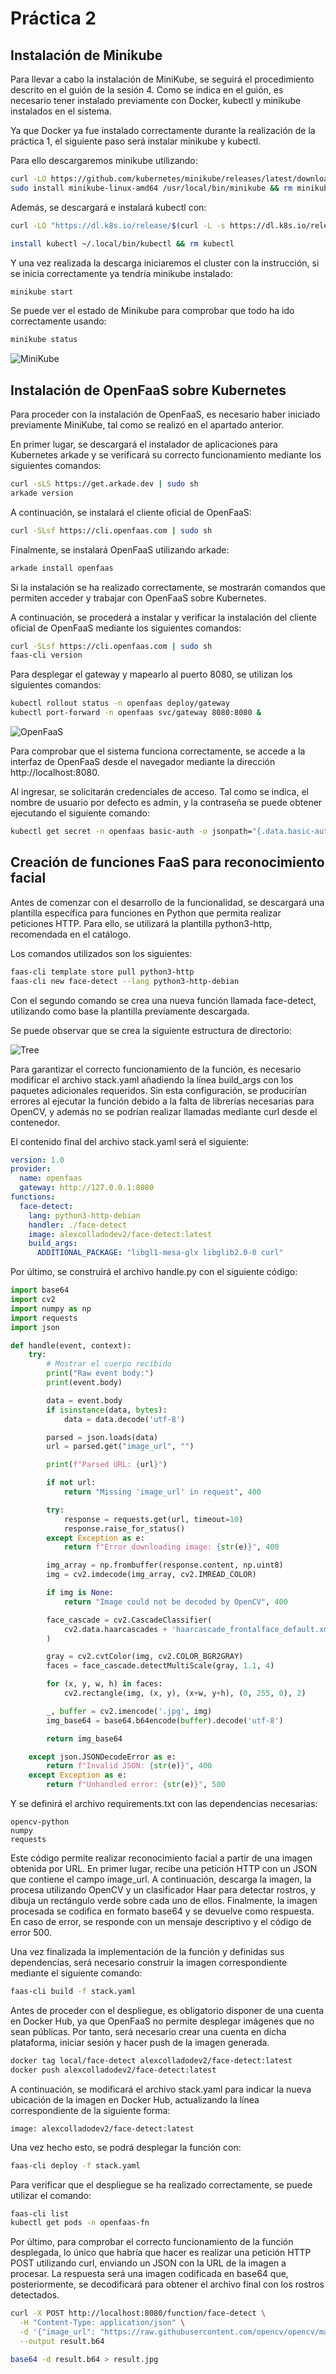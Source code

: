 # Práctica 2

## Instalación de Minikube

Para llevar a cabo la instalación de MiniKube, se seguirá el procedimiento descrito en el guión de la sesión 4. Como se indica en el guión, es necesario tener instalado previamente con Docker, kubectl y minikube instalados en el sistema.

Ya que Docker ya fue instalado correctamente durante la realización de la práctica 1, el siguiente paso será instalar minikube y kubectl.

Para ello descargaremos minikube utilizando:

``` bash
curl -LO https://github.com/kubernetes/minikube/releases/latest/download/minikube-linux-amd64
sudo install minikube-linux-amd64 /usr/local/bin/minikube && rm minikube-linux-amd64
```

Además, se descargará e instalará kubectl con:
``` bash
curl -LO "https://dl.k8s.io/release/$(curl -L -s https://dl.k8s.io/release/stable.txt)/bin/linux/amd64/kubectl"

install kubectl ~/.local/bin/kubectl && rm kubectl
```

Y una vez realizada la descarga iniciaremos el cluster con la instrucción, si se inicia correctamente ya tendría minikube instalado:

``` bash
minikube start
```

Se puede ver el estado de Minikube para comprobar que todo ha ido correctamente usando:

``` bash
minikube status
```

![MiniKube](Capturas/Minikube_status.png)

## Instalación de OpenFaaS sobre Kubernetes

Para proceder con la instalación de OpenFaaS, es necesario haber iniciado previamente MiniKube, tal como se realizó en el apartado anterior.

En primer lugar, se descargará el instalador de aplicaciones para Kubernetes arkade y se verificará su correcto funcionamiento mediante los siguientes comandos:

``` bash
curl -sLS https://get.arkade.dev | sudo sh
arkade version
```

A continuación, se instalará el cliente oficial de OpenFaaS:

``` bash
curl -SLsf https://cli.openfaas.com | sudo sh
```

Finalmente, se instalará OpenFaaS utilizando arkade:

``` bash
arkade install openfaas
```

Si la instalación se ha realizado correctamente, se mostrarán comandos que permiten acceder y trabajar con OpenFaaS sobre Kubernetes.

A continuación, se procederá a instalar y verificar la instalación del cliente oficial de OpenFaaS mediante los siguientes comandos:

``` bash
curl -SLsf https://cli.openfaas.com | sudo sh
faas-cli version
```

Para desplegar el gateway y mapearlo al puerto 8080, se utilizan los siguientes comandos:

``` bash
kubectl rollout status -n openfaas deploy/gateway
kubectl port-forward -n openfaas svc/gateway 8080:8080 &
```

![OpenFaaS](Capturas/RedireccionPuerto.png)

Para comprobar que el sistema funciona correctamente, se accede a la interfaz de OpenFaaS desde el navegador mediante la dirección http://localhost:8080.

Al ingresar, se solicitarán credenciales de acceso. Tal como se indica, el nombre de usuario por defecto es admin, y la contraseña se puede obtener ejecutando el siguiente comando:

``` bash
kubectl get secret -n openfaas basic-auth -o jsonpath="{.data.basic-auth-password}" | base64 --decode; echo
```

## Creación de funciones FaaS para reconocimiento facial

Antes de comenzar con el desarrollo de la funcionalidad, se descargará una plantilla específica para funciones en Python que permita realizar peticiones HTTP. Para ello, se utilizará la plantilla python3-http, recomendada en el catálogo.

Los comandos utilizados son los siguientes:

``` bash
faas-cli template store pull python3-http
faas-cli new face-detect --lang python3-http-debian
```

Con el segundo comando se crea una nueva función llamada face-detect, utilizando como base la plantilla previamente descargada.

Se puede observar que se crea la siguiente estructura de directorio:

![Tree](Capturas/face-detect%20tree.png)

Para garantizar el correcto funcionamiento de la función, es necesario modificar el archivo stack.yaml añadiendo la línea build_args con los paquetes adicionales requeridos. Sin esta configuración, se producirían errores al ejecutar la función debido a la falta de librerías necesarias para OpenCV, y además no se podrían realizar llamadas mediante curl desde el contenedor.

El contenido final del archivo stack.yaml será el siguiente:

``` yaml
version: 1.0
provider:
  name: openfaas
  gateway: http://127.0.0.1:8080
functions:
  face-detect:
    lang: python3-http-debian
    handler: ./face-detect
    image: alexcolladodev2/face-detect:latest
    build_args:
      ADDITIONAL_PACKAGE: "libgl1-mesa-glx libglib2.0-0 curl"
```

Por último, se construirá el archivo handle.py con el siguiente código:

``` python
import base64
import cv2
import numpy as np
import requests
import json

def handle(event, context):
    try:
        # Mostrar el cuerpo recibido
        print("Raw event body:")
        print(event.body)

        data = event.body
        if isinstance(data, bytes):
            data = data.decode('utf-8')

        parsed = json.loads(data)
        url = parsed.get("image_url", "")

        print(f"Parsed URL: {url}")

        if not url:
            return "Missing 'image_url' in request", 400

        try:
            response = requests.get(url, timeout=10)
            response.raise_for_status()
        except Exception as e:
            return f"Error downloading image: {str(e)}", 400

        img_array = np.frombuffer(response.content, np.uint8)
        img = cv2.imdecode(img_array, cv2.IMREAD_COLOR)

        if img is None:
            return "Image could not be decoded by OpenCV", 400

        face_cascade = cv2.CascadeClassifier(
            cv2.data.haarcascades + 'haarcascade_frontalface_default.xml'
        )

        gray = cv2.cvtColor(img, cv2.COLOR_BGR2GRAY)
        faces = face_cascade.detectMultiScale(gray, 1.1, 4)

        for (x, y, w, h) in faces:
            cv2.rectangle(img, (x, y), (x+w, y+h), (0, 255, 0), 2)

        _, buffer = cv2.imencode('.jpg', img)
        img_base64 = base64.b64encode(buffer).decode('utf-8')

        return img_base64

    except json.JSONDecodeError as e:
        return f"Invalid JSON: {str(e)}", 400
    except Exception as e:
        return f"Unhandled error: {str(e)}", 500
```

Y se definirá el archivo requirements.txt con las dependencias necesarias:

```
opencv-python
numpy
requests
```

Este código permite realizar reconocimiento facial a partir de una imagen obtenida por URL. En primer lugar, recibe una petición HTTP con un JSON que contiene el campo image_url. A continuación, descarga la imagen, la procesa utilizando OpenCV y un clasificador Haar para detectar rostros, y dibuja un rectángulo verde sobre cada uno de ellos. Finalmente, la imagen procesada se codifica en formato base64 y se devuelve como respuesta. En caso de error, se responde con un mensaje descriptivo y el código de error 500.

Una vez finalizada la implementación de la función y definidas sus dependencias, será necesario construir la imagen correspondiente mediante el siguiente comando:

``` bash
faas-cli build -f stack.yaml
```

Antes de proceder con el despliegue, es obligatorio disponer de una cuenta en Docker Hub, ya que OpenFaaS no permite desplegar imágenes que no sean públicas. Por tanto, será necesario crear una cuenta en dicha plataforma, iniciar sesión y hacer push de la imagen generada.

``` bash
docker tag local/face-detect alexcolladodev2/face-detect:latest
docker push alexcolladodev2/face-detect:latest
```

A continuación, se modificará el archivo stack.yaml para indicar la nueva ubicación de la imagen en Docker Hub, actualizando la línea correspondiente de la siguiente forma:

```
image: alexcolladodev2/face-detect:latest
```

Una vez hecho esto, se podrá desplegar la función con:

``` bash
faas-cli deploy -f stack.yaml
```

Para verificar que el despliegue se ha realizado correctamente, se puede utilizar el comando:

``` bash
faas-cli list
kubectl get pods -n openfaas-fn
```

Por último, para comprobar el correcto funcionamiento de la función desplegada, lo único que habría que hacer es realizar una petición HTTP POST utilizando curl, enviando un JSON con la URL de la imagen a procesar. La respuesta será una imagen codificada en base64 que, posteriormente, se decodificará para obtener el archivo final con los rostros detectados.

``` bash
curl -X POST http://localhost:8080/function/face-detect \
  -H "Content-Type: application/json" \
  -d '{"image_url": "https://raw.githubusercontent.com/opencv/opencv/master/samples/data/lena.jpg"}' \
  --output result.b64

base64 -d result.b64 > result.jpg
```